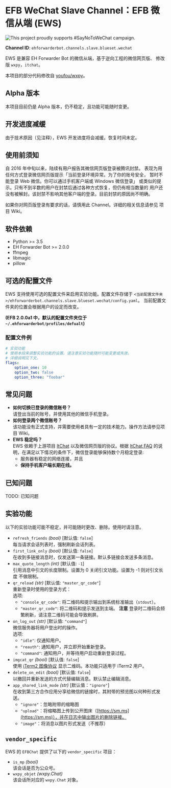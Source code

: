 # EFB WeChat Slave Channel：EFB 微信从端 (EWS)
<!-- badges -->

![This project proudly supports #SayNoToWeChat campaign.](https://i.imgur.com/dCZfh14.png)

**Channel ID**: `ehforwarderbot.channels.slave.blueset.wechat`

EWS 是兼容 EH Forwarder Bot 的微信从端，基于逆向工程的微信网页版、
修改版 `wxpy`，`itchat`。

本项目的部分代码修改自 [youfou/wxpy](https://github.com/youfou/wxpy)。

## Alpha 版本
本项目目前仍是 Alpha 版本，仍不稳定，且功能可能随时变更。

## 开发进度减缓
由于技术原因（见注释），EWS 开发进度将会减缓。恢复时间未定。
<!-- 
    那个垃圾网页版 WC 把俺的账号给封了。
    只能坐等给恢复了。顺便求回复方法或者完全封号的方法。
    （是的俺就想作个打死） 
-->

## 使用前须知
自 2016 年中旬以来，陆续有用户报告其微信网页版登录被腾讯封禁。
表现为用任何方式登录微信网页版提示「当前登录环境异常。为了你的账号安全，
暂时不能登录 Web 微信。你可以通过手机客户端或 Windows 微信登录」
或类似的提示。只有不到半数的用户在封禁后通过各种方式恢复，但仍有相当数量的
用户还没有被解封。该封禁不影响其他客户端的登录。目前封禁的原因尚不明确。

如果你对网页版登录有要求的话，请慎用此 Channel。详细的相关信息请参见
项目 Wiki。

## 软件依赖
* Python >= 3.5
* EH Forwarder Bot >= 2.0.0
* ffmpeg
* libmagic
* pillow

## 可选的配置文件
EWS 支持使用可选的配置文件来启用实验功能。配置文件存储于 
`<当前配置文件夹>/ehforwarderbot.channels.slave.blueset.wechat/config.yaml`。 
当前配置文件夹的位置会根据用户的设定而改变。

__(EFB 2.0.0a1 中，默认的配置文件夹位于 `~/.ehforwarderbot/profiles/defualt`)__

### 配置文件例

```yaml
# 实验功能
# 使用本段来调整实验功能的设置。请注意实验功能随时可能变更或失效。
# 详细说明见下文。
flags:
    option_one: 10
    option_two: false
    option_three: "foobar"
```

## 常见问题
* **如何切换已登录的微信账号？**  
  请登出当前的账号，并使用其他的微信手机登录。
* **如何登录两个微信账号？**  
  该功能没有正式支持，并需要使用者具有一定的技术能力。操作方法请参见项目 Wiki。
* **EWS 稳定吗？**  
  EWS 依赖于上游项目 [ItChat](https://github.com/littlecodersh/ItChat) 
  以及微信网页版的协议。根据 [ItChat FAQ](https://itchat.readthedocs.io/zh/latest/FAQ/)
  的说明，在满足以下情况的条件下，微信登录能够保持数个月稳定登录:
  * 服务器有稳定的网络连接，并且
  * **保持手机客户端长期在线。**


## 已知问题
TODO: 已知问题
<!--
* Random disconnection may occur occasionally due to the limit of protocol.
* Copyright protected sticker sets are not available to Web WeChat, leading to an empty sticker file to be delivered.
* Chat linking may be unstable sometime due to the limit of API.

**Technical detail**  
WeChat does not provide a stable chat identifier, so hash of the name of a user is used for the chat identifier. This may cause 2 issues:

* Chat is no longer traceable when its name is changed.
* Conflict and mis-delivery may happen when 2 users share the same name.
-->
## 实验功能
以下的实验功能可能不稳定，并可能随时更改、删除。使用时请注意。

* `refresh_friends` _(bool)_  [默认值: `false`]  
  每当请求会话列表时，强制刷新会话列表。
* `first_link_only` _(bool)_  [默认值: `false`]  
  在收到多链接消息时，仅发送第一条链接。默认多链接会发送多条消息。
* `max_quote_length` _(int)_  [默认值: `-1`]  
  引用消息中引文的长度限制。设置为 0 关闭引文功能。设置为 -1 则对引文长度
  不做限制。
* `qr_reload` _(str)_  [默认值: `"master_qr_code"`]  
  重新登录时使用的登录方式：  
  选项:
    * `"console_qr_code"`: 将二维码和提示输出到系统标准输出（`stdout`）。
    * `"master_qr_code"`: 将二维码和提示发送到主端。
  **注意**
  登录时二维码会频繁刷新，请注意二维码可能会导致刷屏。
* `on_log_out` _(str)_  [默认值: `"command"`]  
  微信服务器将用户登出时的操作。  
    选项:
    * `"idle"`: 仅通知用户。
    * `"reauth"`: 通知用户，并立即开始重新登录。
    * `"command"`: 通知用户，并等待用户启动重新登录过程。
* `imgcat_qr` _(bool)_  [默认值: `false`]  
  使用 [iTerm2 图像协议](https://www.iterm2.com/documentation-images.html)
  显示二维码。本功能只适用于 iTerm2 用户。
* `delete_on_edit` _(bool)_ [默认值: `false`]  
  以撤回并重新发送的方式代替编辑消息。默认禁止编辑消息。
* `app_shared_link_mode` _(str)_ [默认值：`"ignore"`]  
  在收到第三方合作应用分享给微信的链接时，其附带的预览图以何种形式发送。
  * `"ignore"`：忽略附带的缩略图
  * `"upload"`：将缩略图上传到公开图床（[https://sm.ms](https://sm.ms)），并在日志中输出图片的删除链接。
  * `"image"`：将消息以图片形式发送（不推荐）
  
## `vendor_specific`

EWS 的 `EFBChat` 提供了以下的 `vendor_specific` 项目：

* `is_mp` _(bool)_  
  该会话是否为公众号。
* `wxpy_objet` _(wxpy.Chat)_  
  该会话所对应的 `wxpy.Chat` 对象。 
